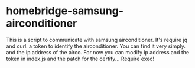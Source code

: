 # homebridge-samsung-airconditioner
This is a script to communicate with samsung airconditioner.
It's require jq and curl.
a token to identify the airconditioner. You can find it very simply.
and the ip address of the airco.
For now you can modify ip address and the token in index.js and the patch for the certify... 
Require exec!
